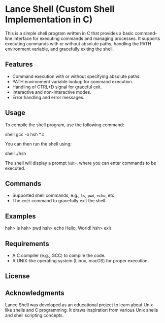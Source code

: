 # Lance Shell (Custom Shell Implementation in C)

This is a simple shell program written in C that provides a basic command-line interface for executing commands and managing processes. It supports executing commands with or without absolute paths, handling the PATH environment variable, and gracefully exiting the shell.

## Features

- Command execution with or without specifying absolute paths.
- PATH environment variable lookup for command execution.
- Handling of CTRL+D signal for graceful exit.
- Interactive and non-interactive modes.
- Error handling and error messages.

## Usage

To compile the shell program, use the following command:

shell
gcc -o hsh *.c

You can then run the shell using:

shell
./hsh

The shell will display a prompt `hsh>`, where you can enter commands to be executed.

## Commands

- Supported shell commands, e.g., `ls`, `pwd`, `echo`, etc.
- The `exit` command to gracefully exit the shell.

## Examples

hsh> ls
hsh> pwd
hsh> echo Hello, World!
hsh> exit

## Requirements

- A C compiler (e.g., GCC) to compile the code.
- A UNIX-like operating system (Linux, macOS) for proper execution.

## License

## Acknowledgments
Lance Shell was developed as an educational project to learn about Unix-like shells and C programming. It draws inspiration from various Unix shells and shell scripting concepts.
